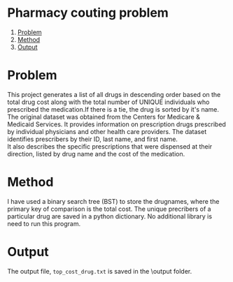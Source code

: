 # Pharmacy couting problem 
1. [Problem](README.md#problem)
2. [Method](README.md#method)
3. [Output](README.md#output)

# Problem

This project generates a list of all drugs in descending order based on the total drug cost 
along with the total number of UNIQUE individuals who prescribed the medication.If there is a tie, 
the drug is sorted by it's name. The original dataset was obtained from the Centers for Medicare 
& Medicaid Services. It provides information on prescription drugs prescribed by individual 
physicians and other health care providers. The dataset identifies prescribers by their ID, last name, and first name.  
It also describes the specific prescriptions that were dispensed at their direction, listed by 
drug name and the cost of the medication. 



# Method

I have used a binary search tree (BST) to store the drugnames, where the primary key of comparison is 
the total cost. The unique precribers of a particular drug are saved in a python dictionary. 
No additional library is need to run this program. 

# Output 

The output file, `top_cost_drug.txt` is saved in the \output folder.




